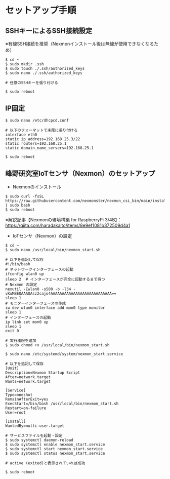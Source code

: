 # セットアップ手順

## SSHキーによるSSH接続設定

※有線SSH接続を推奨（Nexmonインストール後は無線が使用できなくなるため）

```
$ cd ~
$ sudo mkdir .ssh
$ sudo touch ./.ssh/authorized_keys
$ sudo nano ./.ssh/authorized_keys

# 任意のSSHキーを張り付ける

$ sudo reboot
```

## IP固定

```
$ sudo nano /etc/dhcpcd.conf

# 以下のフォーマットで末尾に張り付ける
interface eth0
static ip_address=192.168.25.3/22
static routers=192.168.25.1
static domain_name_servers=192.168.25.1

$ sudo reboot
```

## 峰野研究室IoTセンサ（Nexmon）のセットアップ

- Nexmonのインストール

```
$ sudo curl -fsSL https://raw.githubusercontent.com/nexmonster/nexmon_csi_bin/main/install.sh | sudo bash
$ sudo reboot
```

※解説記事【Nexmonの環境構築 for RaspberryPi 3/4B】：https://qiita.com/haradakaito/items/8e9ef1081b372509d4a1

- IoTセンサ（Nexmon）の設定

```
$ cd ~
$ sudo nano /usr/local/bin/nexmon_start.sh

# 以下を追記して保存
#!/bin/bash
# ネットワークインターフェースの起動
ifconfig wlan0 up
sleep 2  # インターフェースが完全に起動するまで待つ
# Nexmon の設定
nexutil -Iwlan0 -s500 -b -l34 -vKuMBEQAAAQAsz2cajo4AAAAAAAAAAAAAAAAAAAAAAAAAAA==
sleep 1
# モニターインターフェースの作成
iw dev wlan0 interface add mon0 type monitor
sleep 1
# インターフェースの起動
ip link set mon0 up
sleep 1
exit 0

# 実行権限を追加
$ sudo chmod +x /usr/local/bin/nexmon_start.sh

$ sudo nano /etc/systemd/system/nexmon_start.service

# 以下を追記して保存
[Unit]
Description=Nexmon Startup Script
After=network.target
Wants=network.target

[Service]
Type=oneshot
RemainAfterExit=yes
ExecStart=/bin/bash /usr/local/bin/nexmon_start.sh
Restart=on-failure
User=root

[Install]
WantedBy=multi-user.target

# サービスファイルを起動・設定
$ sudo systemctl daemon-reload
$ sudo systemctl enable nexmon_start.service
$ sudo systemctl start nexmon_start.service
$ sudo systemctl status nexmon_start.service

# active (exited)と表示されていれば成功

$ sudo reboot
```